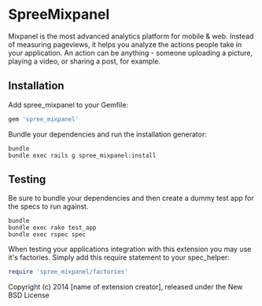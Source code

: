 SpreeMixpanel
=============

Mixpanel is the most advanced analytics platform for mobile & web. Instead of measuring pageviews, it helps you analyze the actions people take in your application. An action can be anything - someone uploading a picture, playing a video, or sharing a post, for example.

Installation
------------

Add spree_mixpanel to your Gemfile:

```ruby
gem 'spree_mixpanel'
```

Bundle your dependencies and run the installation generator:

```shell
bundle
bundle exec rails g spree_mixpanel:install
```

Testing
-------

Be sure to bundle your dependencies and then create a dummy test app for the specs to run against.

```shell
bundle
bundle exec rake test_app
bundle exec rspec spec
```

When testing your applications integration with this extension you may use it's factories.
Simply add this require statement to your spec_helper:

```ruby
require 'spree_mixpanel/factories'
```

Copyright (c) 2014 [name of extension creator], released under the New BSD License

